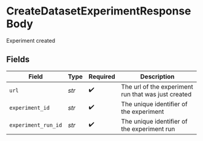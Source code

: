 # CreateDatasetExperimentResponseBody

Experiment created


## Fields

| Field                                               | Type                                                | Required                                            | Description                                         |
| --------------------------------------------------- | --------------------------------------------------- | --------------------------------------------------- | --------------------------------------------------- |
| `url`                                               | *str*                                               | :heavy_check_mark:                                  | The url of the experiment run that was just created |
| `experiment_id`                                     | *str*                                               | :heavy_check_mark:                                  | The unique identifier of the experiment             |
| `experiment_run_id`                                 | *str*                                               | :heavy_check_mark:                                  | The unique identifier of the experiment run         |